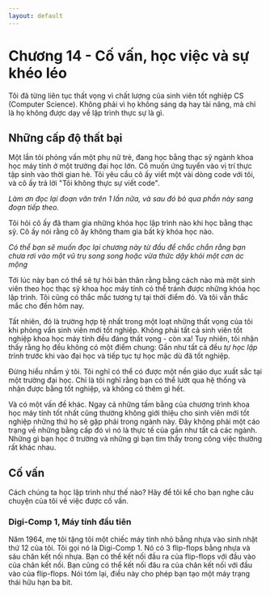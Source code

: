 ```yaml
---
layout: default
---
```


# Chương 14 - Cố vấn, học việc và sự khéo léo

Tôi đã từng liên tục thất vọng vì chất lượng của sinh viên tốt nghiệp CS (Computer Science). Không phải vì họ không sáng dạ hay tài năng, mà chỉ là họ không được dạy về lập trình thực sự là gì.

## Những cấp độ thất bại

Một lần tôi phỏng vấn một phụ nữ trẻ, đang học bằng thạc sỹ ngành khoa học máy tính ở một trường đại học lớn. Cô muốn ứng tuyển vào vị trí thực tập sinh vào thời gian hè. Tôi yêu cầu cô ấy viết một vài dòng code với tôi, và cô ấy trả lời "Tôi không thực sự viết code".

_Làm ơn đọc lại đoạn văn trên 1 lần nữa, và sau đó bỏ qua phần này sang đoạn tiếp theo._

Tôi hỏi cô ấy đã tham gia những khóa học lập trình nào khi học bằng thạc sỹ. Cô ấy nói rằng cô ấy không tham gia bất kỳ khóa học nào.

_Có thể bạn sẽ muốn đọc lại chương này từ đầu để chắc chắn rằng bạn chưa rơi vào một vũ trụ song song hoặc vừa thức dậy khỏi một cơn ác mộng_

Tới lúc này bạn có thể sẽ tự hỏi bản thân rằng bằng cách nào mà một sinh viên theo học thạc sỹ khoa học máy tính có thể tránh được những khóa học lập trình. Tôi cũng có thắc mắc tương tự tại thời điểm đó. Và tôi vẫn thắc mắc cho đến hôm nay.

Tất nhiên, đó là trường hợp tệ nhất trong một loạt những thất vọng của tôi khi phỏng vấn sinh viên mới tốt nghiệp. Không phải tất cả sinh viên tốt nghiệp khoa học máy tính đều đáng thất vọng - còn xa! Tuy nhiên, tôi nhận thấy rằng họ đều không có một điểm chung: Gần như tất cả đều _tự học lập trình_ trước khi vào đại học và tiếp tục tự học mặc dù đã tốt nghiệp.

Đừng hiểu nhầm ý tôi. Tôi nghĩ có thể có được một nền giáo dục xuất sắc tại một trường đại học. Chỉ là tôi nghĩ rằng bạn có thể lướt qua hệ thống và nhận được bằng tốt nghiệp, và không có thêm gì hết.

Và có một vấn đề khác. Ngay cả những tấm bằng của chương trình khoa học máy tính tốt nhất cũng thường không giới thiệu cho sinh viên mới tốt nghiệp những thứ họ sẽ gặp phải trong ngành này. Đây không phải một cáo trạng về những bằng cấp đó vì nó là thực tế của gần như tất cả các ngành. Những gì bạn học ở trường và những gì bạn tìm thấy trong công việc thường rất khác nhau.

## Cố vấn

Cách chúng ta học lập trình như thế nào? Hãy để tôi kể cho bạn nghe câu chuyện của tôi về việc được cố vấn.

### Digi-Comp 1, Máy tính đầu tiên

Năm 1964, mẹ tôi tặng tôi một chiếc máy tính nhỏ bằng nhựa vào sinh nhật thứ 12 của tôi. Tôi gọi nó là Digi-Comp 1. Nó có 3 flip-flops bằng nhựa và sáu chân kết nối nhựa. Bạn có thể kết nối đầu ra của flip-flops với đầu vào của chân kết nối. Bạn cũng có thể kết nối đâu ra của chân kết nối với đầu vào của flip-flops. Nói tóm lại, điều này cho phép bạn tạo một máy trạng thái hữu hạn ba bit.
